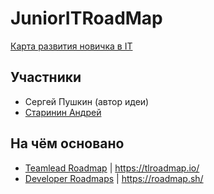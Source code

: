 # JuniorITRoadMap
[Карта развития новичка в IT](https://mm.tt/1503326024?t=GyurgeEQIq)

## Участники
* Сергей Пушкин (автор идеи)
* [Старинин Андрей]()

## На чём основано
* [Teamlead Roadmap](https://github.com/tlbootcamp/tlroadmap) | <https://tlroadmap.io/>
* [Developer Roadmaps](https://github.com/kamranahmedse/developer-roadmap) | <https://roadmap.sh/>

